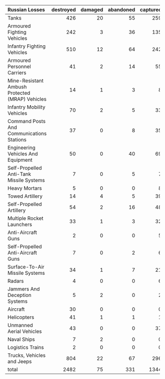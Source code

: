 | Russian Losses                                   |   destroyed |   damaged |   abandoned |   captured |   total |
|:-------------------------------------------------|------------:|----------:|------------:|-----------:|--------:|
| Tanks                                            |         426 |        20 |          55 |        259 |     760 |
| Armoured Fighting Vehicles                       |         242 |         3 |          36 |        135 |     416 |
| Infantry Fighting Vehicles                       |         510 |        12 |          64 |        242 |     828 |
| Armoured Personnel Carriers                      |          41 |         2 |          14 |         55 |     112 |
| Mine-Resistant Ambush Protected  (MRAP) Vehicles |          14 |         1 |           3 |          8 |      26 |
| Infantry Mobility Vehicles                       |          70 |         2 |           5 |         33 |     110 |
| Command Posts And Communications Stations        |          37 |         0 |           8 |         35 |      80 |
| Engineering Vehicles And Equipment               |          50 |         0 |          40 |         69 |     159 |
| Self-Propelled Anti-Tank Missile Systems         |           7 |         0 |           5 |          7 |      19 |
| Heavy Mortars                                    |           5 |         0 |           0 |          8 |      13 |
| Towed Artillery                                  |          14 |         4 |           5 |         39 |      62 |
| Self-Propelled Artillery                         |          54 |         2 |          16 |         48 |     120 |
| Multiple Rocket Launchers                        |          33 |         1 |           3 |         32 |      69 |
| Anti-Aircraft Guns                               |           2 |         0 |           0 |          5 |       7 |
| Self-Propelled Anti-Aircraft Guns                |           7 |         0 |           2 |          6 |      15 |
| Surface-To-Air Missile Systems                   |          34 |         1 |           7 |         21 |      63 |
| Radars                                           |           4 |         0 |           0 |          6 |      10 |
| Jammers And Deception Systems                    |           5 |         2 |           0 |          2 |       9 |
| Aircraft                                         |          30 |         0 |           0 |          0 |      30 |
| Helicopters                                      |          41 |         1 |           1 |          1 |      44 |
| Unmanned Aerial Vehicles                         |          43 |         0 |           0 |         37 |      80 |
| Naval Ships                                      |           7 |         2 |           0 |          0 |       9 |
| Logistics Trains                                 |           2 |         0 |           0 |          0 |       2 |
| Trucks, Vehicles and Jeeps                       |         804 |        22 |          67 |        296 |    1189 |
| total                                            |        2482 |        75 |         331 |       1344 |    4232 |